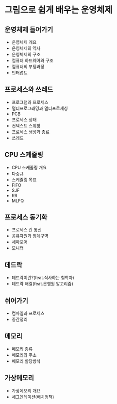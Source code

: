 # 그림으로 쉽게 배우는 운영체제

## 운영체제 들어가기

- 운영체제 개요
- 운영체제의 역사
- 운영체제의 구조
- 컴퓨터 하드웨어와 구조
- 컴퓨터의 부팅과정
- 인터럽트

## 프로세스와 쓰레드

- 프로그램과 프로세스
- 멀티프로그래밍과 멀티프로세싱
- PCB
- 프로세스 상태
- 컨텍스트 스위칭
- 프로세스 생성과 종료
- 쓰레드

## CPU 스케줄링

- CPU 스케줄링 개요
- 다중큐
- 스케줄링 목표
- FIFO
- SJF
- RR
- MLFQ

## 프로세스 동기화

- 프로세스 간 통신
- 공유자원과 임계구역
- 세마포어
- 모니터

## 데드락

- 데드락이란?(feat.식사하는 철학자)
- 데드락 해결(feat.은행원 알고리즘)

## 쉬어가기

- 컴파일과 프로세스
- 중간정리

## 메모리

- 메모리 종류
- 메모리와 주소
- 메모리 할당방식

## 가상메모리

- 가상메모리 개요
- 세그멘테이션(배치정책)
